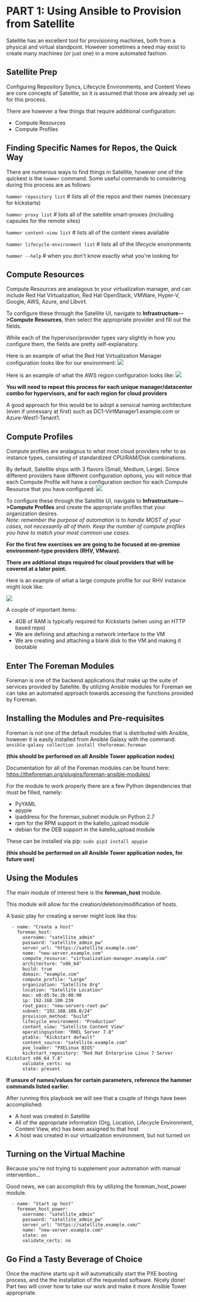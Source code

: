 # PART 1: Using Ansible to Provision from Satellite
Satellite has an excellent tool for provisioning machines, both from a physical and virtual standpoint.  However sometimes a need may exist to create many machines (or just one) in a more automated fashion.


## Satellite Prep
Configuring Repository Syncs, Lifecycle Environments, and Content Views are core concepts of Satellite, so it is assumed that those are already set up for this process.

There are however a few things that require additional configuration:
- Compute Resources
- Compute Profiles


## Finding Specific Names for Repos, the Quick Way
There are numerous ways to find things in Satellite, however one of the quickest is the `hammer` command.  Some useful commands to considering during this process are as follows:

`hammer repository list` # lists all of the repos and their names (necessary for kickstarts)

`hammer proxy list` # lists all of the satellite smart-proxies (including capsules for the remote sites)

`hammer content-view list` # lists all of the content views available

`hammer lifecycle-environment list` # lists all of the lifecycle environments

`hammer --help` # when you don't know exactly what you're looking for

## Compute Resources
Compute Resources are analagous to your virtualization manager, and can include Red Hat Virtualization, Red Hat OpenStack, VMWare, Hyper-V, Google, AWS, Azure, and Libvirt.

To configure these through the Satellite UI, navigate to **Infrastructure-->Compute Resources**, then select the appropriate provider and fill out the fields.  

While each of the hypervisor/provider types vary slightly in how you configure them, the fields are pretty self-explanatory.  

Here is an example of what the Red Hat Virtualization Manager configuration looks like for our environment:
![](./images/satellite_rhv_compute_resource.png)


Here is an example of what the AWS region configuration looks like:
![](./images/satellite_aws_compute_resource.png)


**You will need to repeat this process for each unique manager/datacenter combo for hypervisors, and for each region for cloud providers**

A good approach for this would be to adopt a sensical naming architecture (even if unnessary at first) such as DC1-VirtManager1.example.com or Azure-West1-Tenant1.

## Compute Profiles
Compute profiles are analagous to what most cloud providers refer to as instance types, consisting of standardized CPU/RAM/Disk combinations.

By default, Satellite ships with 3 flavors (Small, Medium, Large).  Since different providers have different configuration options, you will notice that each Compute Profile will have a configuration section for each Compute Resource that you have configured:
![](./images/satellite_compute_profiles.png)


To configure these through the Satellite UI, navigate to **Infrastructure-->Compute Profiles** and create the appropriate profiles that your organization desires.  
*Note: remember the purpose of automation is to handle MOST of your cases, not necessarily all of them. Keep the number of compute profiles you have to match your most common use cases.*

**For the first few exercises we are going to be focused at on-premise environment-type providers (RHV, VMware).**

**There are addtional steps required for cloud providers that will be covered at a later point.**

Here is an example of what a large compute profile for our RHV instance might look like:

![](./images/satellite_compute_profile_rhv_large.png)

A couple of important items:
- 4GB of RAM is typically required for Kickstarts (when using an HTTP based repo)
- We are defining and attaching a network interface to the VM
- We are creating and attaching a blank disk to the VM and making it bootable


## Enter The Foreman Modules
Foreman is one of the backend applications that make up the suite of services provided by Satellite.  By utilizing Ansible modules for Foreman we can take an automated approach towards accessing the functions provided by Foreman.

## Installing the Modules and Pre-requisites
Foreman is not one of the default modules that is distributed with Ansible, however it is easily installed from Ansible Galaxy with the command:
`ansible-galaxy collection install theforeman.foreman`

**(this should be performed on all Ansible Tower application nodes)**

Documentation for all of the Foreman modules can be found here:
<https://theforeman.org/plugins/foreman-ansible-modules/>

For the module to work properly there are a few Python dependencies that must be filled, namely:
- PyYAML
- apypie
- ipaddress for the foreman_subnet module on Python 2.7
- rpm for the RPM support in the katello_upload module
- debian for the DEB support in the katello_upload module

These can be installed via pip:
`sudo pip3 install apypie`

**(this should be performed on all Ansible Tower application nodes, for future use)**


## Using the Modules
The main module of interest here is the **foreman_host** module.

This module will allow for the creation/deletion/modification of hosts.

A basic play for creating a server might look like this:

```
  - name: "Create a host"
    foreman_host:
      username: "satellite_admin"
      password: "satellite_admin_pw"
      server_url: "https://satellite.example.com"
      name: "new-server.example.com"
      compute_resource: "virtualization-manager.example.com"
      architecture: "x86_64"
      build: true
      domain: "example.com"
      compute_profile: "Large"
      organization: "Satellite Org"
      location: "Satellite Location"
      mac: e0:d5:5e:2b:08:90
      ip: 192.168.100.239
      root_pass: "new-servers-root-pw"
      subnet: "192.168.100.0/24"
      provision_method: "build"
      lifecycle_environment: "Production"
      content_view: "Satellite Content View"
      operatingsystem: "RHEL Server 7.8"
      ptable: "Kickstart default"
      content_source: "satellite.example.com"
      pxe_loader: "PXELinux BIOS"
      kickstart_repository: "Red Hat Enterprise Linux 7 Server Kickstart x86_64 7.8"
      validate_certs: no
      state: present

```
**If unsure of names/values for certain parameters, reference the hammer commands listed earlier.**

After running this playbook we will see that a couple of things have been accomplished:
- A host was created in Satellite
- All of the appropriate information (Org, Location, Lifecycle Environment, Content View, etc) has been assigned to that host
- A host was created in our virtualization environment, but not turned on

## Turning on the Virtual Machine
Because you're not trying to supplement your automation with manual intervention...

Good news, we can accomplish this by utilizing the foreman\_host\_power module.

```
  - name: "Start up host"
    foreman_host_power:
      username: "satellite_admin"
      password: "satellite_admin_pw"
      server_url: "https://satellite.example.com/"
      name: "new-server.example.com"
      state: on
      validate_certs: no
```

## Go Find a Tasty Beverage of Choice
Once the machine starts up it will automatically start the PXE booting process, and the the installation of the requested software.  Nicely done!  Part two will cover how to take our work and make it more Ansible Tower appropriate.
